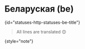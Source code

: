 # Беларуская (be)
{id="statuses-http-statuses-be-title"}

> All lines are translated 😊
>
{style="note"}
